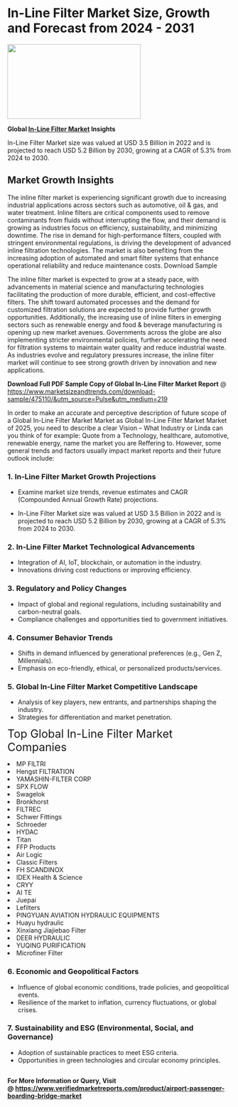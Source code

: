 <H1>In-Line Filter Market Size, Growth and Forecast from 2024 - 2031</H1><img class="aligncenter size-medium wp-image-584254" src="https://thirdeyenews.in/wp-content/uploads/2024/09/Global-Market-Research-300x168.jpeg" alt="" width="300" height="168" /><p><strong>Global&nbsp;<a href="https://www.marketsizeandtrends.com/download-sample/475110/&amp;utm_source=Pulse&amp;utm_medium=219">In-Line Filter Market</a> Insights</strong></p><p>In-Line Filter Market size was valued at USD 3.5 Billion in 2022 and is projected to reach USD 5.2 Billion by 2030, growing at a CAGR of 5.3% from 2024 to 2030.</p><p><h2>Market Growth Insights</h2> The inline filter market is experiencing significant growth due to increasing industrial applications across sectors such as automotive, oil & gas, and water treatment. Inline filters are critical components used to remove contaminants from fluids without interrupting the flow, and their demand is growing as industries focus on efficiency, sustainability, and minimizing downtime. The rise in demand for high-performance filters, coupled with stringent environmental regulations, is driving the development of advanced inline filtration technologies. The market is also benefiting from the increasing adoption of automated and smart filter systems that enhance operational reliability and reduce maintenance costs. Download Sample <p>The inline filter market is expected to grow at a steady pace, with advancements in material science and manufacturing technologies facilitating the production of more durable, efficient, and cost-effective filters. The shift toward automated processes and the demand for customized filtration solutions are expected to provide further growth opportunities. Additionally, the increasing use of inline filters in emerging sectors such as renewable energy and food & beverage manufacturing is opening up new market avenues. Governments across the globe are also implementing stricter environmental policies, further accelerating the need for filtration systems to maintain water quality and reduce industrial waste. As industries evolve and regulatory pressures increase, the inline filter market will continue to see strong growth driven by innovation and new applications.</p> <p></p><p><span class=""><strong>Download Full PDF Sample Copy of Global In-Line Filter Market Report</strong> @ <a href="https://www.marketsizeandtrends.com/download-sample/475110/&amp;utm_source=Pulse&amp;utm_medium=219" target="_blank">https://www.marketsizeandtrends.com/download-sample/475110/&amp;utm_source=Pulse&amp;utm_medium=219</a></span></p><p>In order to make an accurate and perceptive description of future scope of a Global&nbsp;In-Line Filter Market Market as Global&nbsp;In-Line Filter Market Market of 2025, you need to describe a clear Vision &ndash; What Industry or Linda can you think of for example: Quote from a Technology, healthcare, automotive, renewable energy, name the market you are Reffering to. However, some general trends and factors usually impact market reports and their future outlook include:</p><h3>1.&nbsp;<strong>In-Line Filter Market Growth Projections</strong></h3><ul><li>Examine market size trends, revenue estimates and CAGR (Compounded Annual Growth Rate) projections.</li><li><p>In-Line Filter Market size was valued at USD 3.5 Billion in 2022 and is projected to reach USD 5.2 Billion by 2030, growing at a CAGR of 5.3% from 2024 to 2030.</p></li></ul><h3>2.&nbsp;<strong>In-Line Filter Market Technological Advancements</strong></h3><ul><li>Integration of AI, IoT, blockchain, or automation in the industry.</li><li>Innovations driving cost reductions or improving efficiency.</li></ul><h3>3.&nbsp;<strong>Regulatory and Policy Changes</strong></h3><ul><li>Impact of global and regional regulations, including sustainability and carbon-neutral goals.</li><li>Compliance challenges and opportunities tied to government initiatives.</li></ul><h3>4.&nbsp;<strong>Consumer Behavior Trends</strong></h3><ul><li>Shifts in demand influenced by generational preferences (e.g., Gen Z, Millennials).</li><li>Emphasis on eco-friendly, ethical, or personalized products/services.</li></ul><h3>5.&nbsp;<strong>Global In-Line Filter Market Competitive Landscape</strong></h3><ul><li>Analysis of key players, new entrants, and partnerships shaping the industry.</li><li>Strategies for differentiation and market penetration.</li></ul><p data-pm-slice="1 1 []"><span style="color: inherit; font-family: inherit; font-size: 25px;">Top Global In-Line Filter Market Companies</span></p><div class="" data-test-id=""><p><li>MP FILTRI</li><li> Hengst FILTRATION</li><li> YAMASHIN-FILTER CORP</li><li> SPX FLOW</li><li> Swagelok</li><li> Bronkhorst</li><li> FILTREC</li><li> Schwer Fittings</li><li> Schroeder</li><li> HYDAC</li><li> Titan</li><li> FFP Products</li><li> Air Logic</li><li> Classic Filters</li><li> FH SCANDINOX</li><li> IDEX Health & Science</li><li> CRYY</li><li> AI TE</li><li> Juepai</li><li> Lefilters</li><li> PINGYUAN AVIATION HYDRAULIC EQUIPMENTS</li><li> Huayu hydraulic</li><li> Xinxiang Jiajiebao Filter</li><li> DEER HYDRAULIC</li><li> YUQING PURIFICATION</li><li> Microfiner Filter</li></p></div><h3>6.&nbsp;<strong>Economic and Geopolitical Factors</strong></h3><ul><li>Influence of global economic conditions, trade policies, and geopolitical events.</li><li>Resilience of the market to inflation, currency fluctuations, or global crises.</li></ul><h3>7.&nbsp;<strong>Sustainability and ESG (Environmental, Social, and Governance)</strong></h3><ul><li>Adoption of sustainable practices to meet ESG criteria.</li><li>Opportunities in green technologies and circular economy principles.</li></ul><h2><strong style="font-size: 14px;">For More Information or Query, Visit @&nbsp;</strong><a style="background-color: #ffffff; font-size: 14px;" href="https://www.marketsizeandtrends.com/report/in-line-filter-market/" target="_blank">https://www.verifiedmarketreports.com/product/airport-passenger-boarding-bridge-market</a></h2>
